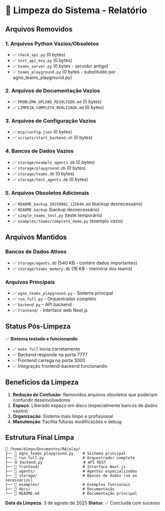 # 🧹 Limpeza do Sistema - Relatório

## Arquivos Removidos

### 1. Arquivos Python Vazios/Obsoletos
- ✅ `check_api.py` (0 bytes)
- ✅ `test_api_key.py` (0 bytes)
- ✅ `teams_server.py` (0 bytes - servidor antigo)
- ✅ `teams_playground.py` (0 bytes - substituído por agno_teams_playground.py)

### 2. Arquivos de Documentação Vazios
- ✅ `PROBLEMA_UPLOAD_RESOLVIDO.md` (0 bytes)
- ✅ `LIMPEZA_COMPLETA_REALIZADA.md` (0 bytes)

### 3. Arquivos de Configuração Vazios
- ✅ `mcp/config.json` (0 bytes)
- ✅ `scripts/start_backend.sh` (0 bytes)

### 4. Bancos de Dados Vazios
- ✅ `storage/example_agents.db` (0 bytes)
- ✅ `storage/playground.db` (0 bytes)
- ✅ `storage/teams.db` (0 bytes)
- ✅ `storage/test_agents.db` (0 bytes)

### 5. Arquivos Obsoletos Adicionais
- ✅ `README_backup_20250802_125644.md` (backup desnecessário)
- ✅ `README.backup` (backup desnecessário)
- ✅ `simple_teams_test.py` (teste temporário)
- ✅ `examples/teams/complete_demo.py` (exemplo vazio)

## Arquivos Mantidos

### Bancos de Dados Ativos
- ✅ `storage/agents.db` (540 KB - contém dados importantes)
- ✅ `storage/teams_memory.db` (16 KB - memória dos teams)

### Arquivos Principais
- ✅ `agno_teams_playground.py` - Sistema principal
- ✅ `run_full.py` - Orquestrador completo
- ✅ `backend.py` - API backend
- ✅ `frontend/` - Interface web Next.js

## Status Pós-Limpeza

✅ **Sistema testado e funcionando**
- ✅ `make full` inicia corretamente
- ✅ Backend responde na porta 7777
- ✅ Frontend carrega na porta 3000
- ✅ Integração frontend-backend funcionando

## Benefícios da Limpeza

1. **Redução de Confusão**: Removidos arquivos obsoletos que poderiam confundir desenvolvedores
2. **Espaço**: Liberado espaço em disco (especialmente bancos de dados vazios)
3. **Organização**: Sistema mais limpo e profissional
4. **Manutenção**: Facilita futuras modificações e debug

## Estrutura Final Limpa

```
📁 /home/diego/Documentos/RA/play/
├── 🐍 agno_teams_playground.py    # Sistema principal
├── 🔧 run_full.py                 # Orquestrador completo
├── 🌐 backend.py                  # API REST
├── 📁 frontend/                   # Interface Next.js
├── 📁 agents/                     # Agentes especializados
├── 📁 storage/                    # Bancos de dados (só os necessários)
├── 📁 examples/                   # Exemplos funcionais
├── 📁 docs/                       # Documentação
└── 📄 README.md                   # Documentação principal
```

**Data da Limpeza**: 3 de agosto de 2025
**Status**: ✅ Concluída com sucesso
